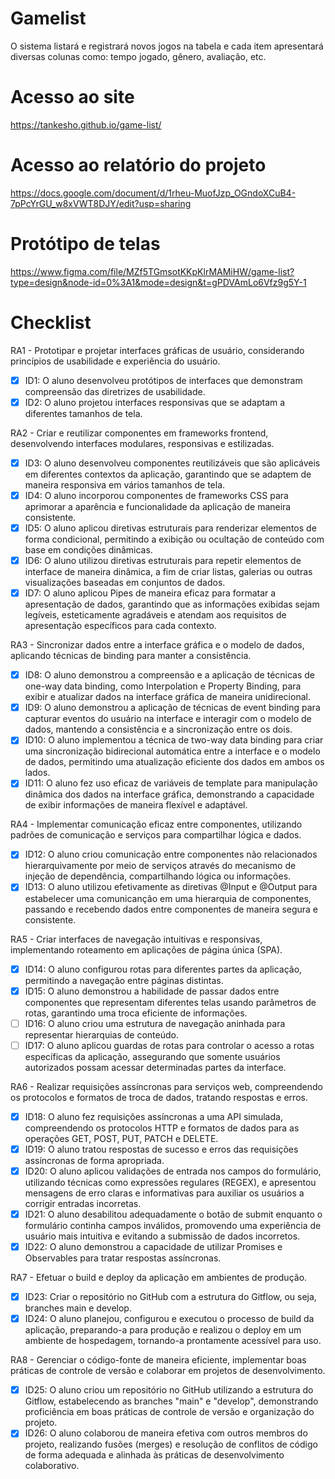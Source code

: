 # Gamelist
O sistema listará e registrará novos jogos na tabela e cada item apresentará diversas colunas como: tempo jogado, gênero, avaliação, etc.

# Acesso ao site
https://tankesho.github.io/game-list/

# Acesso ao relatório do projeto
https://docs.google.com/document/d/1rheu-MuofJzp_OGndoXCuB4-7pPcYrGU_w8xVWT8DJY/edit?usp=sharing

# Protótipo de telas
https://www.figma.com/file/MZf5TGmsotKKpKlrMAMiHW/game-list?type=design&node-id=0%3A1&mode=design&t=gPDVAmLo6Vfz9g5Y-1

# Checklist
RA1 - Prototipar e projetar interfaces gráficas de usuário, considerando princípios de usabilidade e experiência do usuário.

- [x] ID1: O aluno desenvolveu protótipos de interfaces que demonstram compreensão das diretrizes de usabilidade.
- [x] ID2: O aluno projetou interfaces responsivas que se adaptam a diferentes tamanhos de tela.

RA2 - Criar e reutilizar componentes em frameworks frontend, desenvolvendo interfaces modulares, responsivas e estilizadas.

- [x] ID3: O aluno desenvolveu componentes reutilizáveis que são aplicáveis em diferentes contextos da aplicação, garantindo que se adaptem de maneira responsiva em vários tamanhos de tela.
- [x] ID4: O aluno incorporou componentes de frameworks CSS para aprimorar a aparência e funcionalidade da aplicação de maneira consistente.
- [x] ID5: O aluno aplicou diretivas estruturais para renderizar elementos de forma condicional, permitindo a exibição ou ocultação de conteúdo com base em condições dinâmicas.
- [x] ID6: O aluno utilizou diretivas estruturais para repetir elementos de interface de maneira dinâmica, a fim de criar listas, galerias ou outras visualizações baseadas em conjuntos de dados.
- [x] ID7: O aluno aplicou Pipes de maneira eficaz para formatar a apresentação de dados, garantindo que as informações exibidas sejam legíveis, esteticamente agradáveis e atendam aos requisitos de apresentação específicos para cada contexto.

RA3 - Sincronizar dados entre a interface gráfica e o modelo de dados, aplicando técnicas de binding para manter a consistência.

- [x] ID8: O aluno demonstrou a compreensão e a aplicação de técnicas de one-way data binding, como Interpolation e Property Binding, para exibir e atualizar dados na interface gráfica de maneira unidirecional.
- [x] ID9: O aluno demonstrou a aplicação de técnicas de event binding para capturar eventos do usuário na interface e interagir com o modelo de dados, mantendo a consistência e a sincronização entre os dois.
- [x] ID10: O aluno implementou a técnica de two-way data binding para criar uma sincronização bidirecional automática entre a interface e o modelo de dados, permitindo uma atualização eficiente dos dados em ambos os lados.
- [x] ID11: O aluno fez uso eficaz de variáveis de template para manipulação dinâmica dos dados na interface gráfica, demonstrando a capacidade de exibir informações de maneira flexível e adaptável.

RA4 - Implementar comunicação eficaz entre componentes, utilizando padrões de comunicação e serviços para compartilhar lógica e dados.

- [x] ID12: O aluno criou comunicação entre componentes não relacionados hierarquivamente por meio de serviços através do mecanismo de injeção de dependência, compartilhando lógica ou informações.
- [x] ID13: O aluno utilizou efetivamente as diretivas @Input e @Output para estabelecer uma comunicanção em uma hierarquia de componentes, passando e recebendo dados entre componentes de maneira segura e consistente.

RA5 - Criar interfaces de navegação intuitivas e responsivas, implementando roteamento em aplicações de página única (SPA).

- [x] ID14: O aluno configurou rotas para diferentes partes da aplicação, permitindo a navegação entre páginas distintas.
- [x] ID15: O aluno demonstrou a habilidade de passar dados entre componentes que representam diferentes telas usando parâmetros de rotas, garantindo uma troca eficiente de informações.
- [ ] ID16: O aluno criou uma estrutura de navegação aninhada para representar hierarquias de conteúdo.
- [ ] ID17: O aluno aplicou guardas de rotas para controlar o acesso a rotas específicas da aplicação, assegurando que somente usuários autorizados possam acessar determinadas partes da interface.

RA6 - Realizar requisições assíncronas para serviços web, compreendendo os protocolos e formatos de troca de dados, tratando respostas e erros.

- [x] ID18: O aluno fez requisições assíncronas a uma API simulada, compreendendo os protocolos HTTP e formatos de dados para as operações GET, POST, PUT, PATCH e DELETE.
- [x] ID19: O aluno tratou respostas de sucesso e erros das requisições assíncronas de forma apropriada.
- [x] ID20: O aluno aplicou validações de entrada nos campos do formulário, utilizando técnicas como expressões regulares (REGEX), e apresentou mensagens de erro claras e informativas para auxiliar os usuários a corrigir entradas incorretas.
- [x] ID21: O aluno desabilitou adequadamente o botão de submit enquanto o formulário continha campos inválidos, promovendo uma experiência de usuário mais intuitiva e evitando a submissão de dados incorretos.
- [x] ID22: O aluno demonstrou a capacidade de utilizar Promises e Observables para tratar respostas assíncronas.

RA7 - Efetuar o build e deploy da aplicação em ambientes de produção.

- [x] ID23: Criar o repositório no GitHub com a estrutura do Gitflow, ou seja, branches main e develop.
- [x] ID24: O aluno planejou, configurou e executou o processo de build da aplicação, preparando-a para produção e realizou o deploy em um ambiente de hospedagem, tornando-a prontamente acessível para uso.

RA8 - Gerenciar o código-fonte de maneira eficiente, implementar boas práticas de controle de versão e colaborar em projetos de desenvolvimento.
- [x] ID25: O aluno criou um repositório no GitHub utilizando a estrutura do Gitflow, estabelecendo as branches "main" e "develop", demonstrando proficiência em boas práticas de controle de versão e organização do projeto.
- [x] ID26: O aluno colaborou de maneira efetiva com outros membros do projeto, realizando fusões (merges) e resolução de conflitos de código de forma adequada e alinhada às práticas de desenvolvimento colaborativo.

